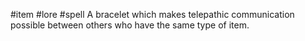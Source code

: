 #item #lore #spell 
A bracelet which makes telepathic communication possible between others who have the same type of item.